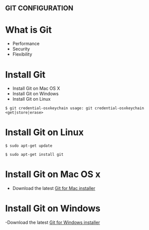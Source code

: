 ## GIT CONFIGURATION ##
 # What is Git 
- Performance 
- Security 
- Flexibility 
# Install Git 
- Install Git on Mac OS X 
- Install Git on Windows 
- Install Git on Linux 

 ```$ git credential-osxkeychain usage: git credential-osxkeychain <get|store|erase> ```

 # Install Git on Linux 
 ` $ sudo apt-get update `  

` $ sudo apt-get install git `  

# Install Git on Mac OS x
- Download the latest [Git for Mac installer](https://sourceforge.net/projects/git-osx-installer/files/)

# Install Git on Windows
-Download the latest [Git for Windows installer](http://gitforwindows.org/)
